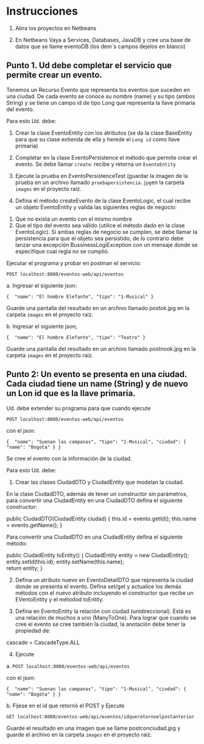 # Instrucciones


1. Abra los proyectos en Netbeans

2. En Netbeans Vaya a Services, Databases, JavaDB y cree una base de datos que se llame eventoDB (los dem´s campos dejelos en blanco)



## Punto 1. Ud debe completar el servicio que permite crear un evento. 

Tenemos un Recurso Evento que representa los eventos que suceden en una ciudad. 
De cada evento se conoce su nombre (name) y su tipo (ambos String) y se tiene un campo 
id de tipo Long que representa la llave primaria del evento. 

 Para esto Ud. debe:

1. Crear la clase EventoEntity con los atributos (se da la clase BaseEntity para que su clase 
extienda de ella y herede el `Long id` como llave primaria)

2. Completar en la clase EventoPersistence el método que permite crear el evento. 
Se debe llamar `create`: recibe y retorna un `EventoEntity`

3. Ejecute la prueba en EventoPersistenceTest (guardar la imagen de la prueba en 
un archivo llamado `pruebapersistencia.jpg`en la carpeta `images` en el proyecto raíz.

4. Defina el método createEvento de la clase EventoLogic, el cual recibe un objeto 
EventoEntity y valida las siguientes reglas de negocio:
1) Que no exista un evento con el mismo nombre
2) Que el tipo del evento sea válido (utilice el método dado en la clase EventoLogic).
Si ambas reglas de negocio se cumplen, se debe llamar la persistencia para que 
el objeto sea persistido, de lo contrario debe lanzar una excepción 
BussinessLogiException con un mensaje donde se especifique cual regla no se cumplió.


Ejecutar el programa y probar en postman el servicio:

`POST localhost:8080/eventos-web/api/eventos`

a. Ingresar el siguiente json: 

`{ 
  "name": "El hombre Elefante",
  "tipo": "1-Musical"
}`

Guarde una pantalla del resultado en  un archivo llamado postok.jpg en la carpeta
 `images` en el proyecto raiz.

b. Ingresar el siguiente json;

`{ 
  "name": "El hombre Elefante",
  "tipo": "Teatro"
}`

Guarde una pantalla del resultado en  un archivo llamado postnook.jpg en la carpeta
 `images` en el proyecto raiz.


## Punto 2: Un evento se presenta en una ciudad. Cada ciudad  tiene un name (String) y de nuevo un Lon id que es la llave primaria.
Ud. debe extender su programa para que cuando ejecute 

`POST localhost:8080/eventos-web/api/eventos`

con el json:

`{ 
  "name": "Suenan las campanas",
  "tipo": "1-Musical",
  "ciudad": {
              "name": "Bogota"
            }
}`

Se cree el evento con la información de la ciudad. 

Para esto Ud. debe:

1. Crear las clases CiudadDTO y CiudadEntity que modelan la ciudad.  

En la clase CiudadDTO, además de tener un constructor sin parámetros, 
para convertir una CiudadEntity en una CiudadDTO defina el siguiente constructor:

public CiudadDTO(CiudadEntity ciudad) {
        this.id = evento.getId();
        this.name = evento.getName();
    }

Para convertir una CiudadDTO  en una CiudadEntity defina el siguiente método:

public CiudadEntity toEntity() {
        CiudadEntity entity = new CiudadEntity();
        entity.setId(this.id);
        entity.setName(this.name);      
        return entity;
    }

2. Defina un atributo nuevo en EventoDetailDTO que representa la ciudad donde 
se presenta el evento. Defina set/get y actualice los demás métodos con el nuevo 
atributo incluyendo el constructor que recibe un EVentoEntity y el métodod toEntity. 

3. Defina en EventoEntity la relación con ciudad (unidireccional). Está es una relación de muchos 
a uno (ManyToOne). Para lograr que cuando se cree el evento se cree también la ciudad,
la anotación debe tener la propiedad de:

cascade = CascadeType.ALL

4. Ejecute 

a. `POST localhost:8080/eventos-web/api/eventos`

con el json:

`{ 
  "name": "Suenan las campanas",
  "tipo": "1-Musical",
  "ciudad": {
              "name": "Bogota"
            }
}`

b. Fijese en el id que retornó el POST y Ejecute 

`GET localhost:8080/eventos-web/api/eventos/idqueretornoelpostanterior`

Guarde el resultado en una imagen que se llame postconciudad.jpg y guarde el archivo 
en la carpeta  `images` en el proyecto raiz.
